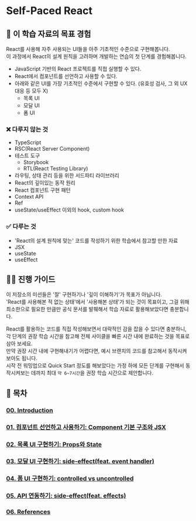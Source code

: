 # Self-Paced React

## 🎯 이 학습 자료의 목표 경험
React를 사용해 자주 사용되는 UI들을 아주 기초적인 수준으로 구현해봅니다.    
이 과정에서 React의 설계 원칙을 고려하며 개발하는 연습의 첫 단계를 경험해봅니다.
- JavaScript 기반의 React 프로젝트를 직접 실행할 수 있다. 
- React에서 컴포넌트를 선언하고 사용할 수 있다. 
- 아래와 같은 UI를 가장 기초적인 수준에서 구현할 수 있다. (유효성 검사, 그 외 UX 대응 등 모두 X)
  - 목록 UI
  - 모달 UI
  - 폼 UI 

### ❌ 다루지 않는 것
- TypeScript
- RSC(React Server Component)
- 테스트 도구
  - Storybook
  - RTL(React Testing Library)
- 라우팅, 상태 관리 등을 위한 서드파티 라이브러리
- React의 깊이있는 동작 원리
- React 컴포넌트 구현 패턴
- Context API
- Ref
- useState/useEffect 이외의 hook, custom hook

### ✅ 다루는 것
- 'React의 설계 원칙에 맞는' 코드를 작성하기 위한 학습에서 참고할 만한 자료
- JSX
- useState
- useEffect 

## 🧙‍♀️ 진행 가이드
이 저장소의 미션들은 '잘' 구현하기나 '깊이 이해하기'가 목표가 아닙니다.      
'React를 사용해본 적 없는 상태'에서 '사용해본 상태'가 되는 것이 목표이고, 그걸 위해 최소한으로 필요한 만큼만 공식 문서를 발췌해서 학습 자료로 활용해보았다면 충분합니다.                   

React를 활용하는 코드를 직접 작성해보면서 대략적인 감을 잡을 수 있다면 충분하니,      
각 단계의 권장 학습 시간을 참고해 전체 사이클을 빠른 시간 내에 완료하는 것을 목표로 삼아 보세요.       
만약 권장 시간 내에 구현해내기가 어렵다면, 예시 브랜치의 코드를 참고해서 동작시켜보아도 됩니다.     
시작 전 워밍업으로 Quick Start 정도를 해보았다는 가정 하에 모든 단계를 구현해서 동작시켜보는 데까지 최대 `약 6~7시간`을 권장 학습 시간으로 제안합니다.

## 🦮 목차
### [00. Introduction](./00-introduction/README.md)
### [01. 컴포넌트 선언하고 사용하기: Component 기본 구조와 JSX](./01-first-component/README.md)
### [02. 목록 UI 구현하기: Props와 State](./02-rendering-lists/README.md)
### [03. 모달 UI 구현하기: side-effect(feat. event handler)](./03-modal/README.md)
### [04. 폼 UI 구현하기: controlled vs uncontrolled](./04-form/README.md) 
### [05. API 연동하기: side-effect(feat. effects)](./05-effects/README.md)
### [06. References](./06-references/README.md)
